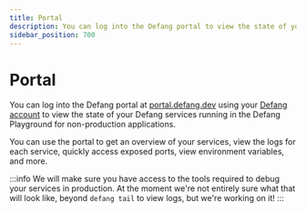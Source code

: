 ```yaml
---
title: Portal
description: You can log into the Defang portal to view the state of your Defang services.
sidebar_position: 700
---
```


# Portal

You can log into the Defang portal at [portal.defang.dev](https://portal.defang.dev) using your [Defang account](./accounts.md) to view the state of your Defang services running in the Defang Playground for non-production applications.

You can use the portal to get an overview of your services, view the logs for each service, quickly access exposed ports, view environment variables, and more.

:::info
We will make sure you have access to the tools required to debug your services in production. At the moment we're not entirely sure what that will look like, beyond `defang tail` to view logs, but we're working on it!
:::